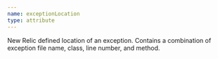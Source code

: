 ```yaml
---
name: exceptionLocation
type: attribute
---
```


New Relic defined location of an exception. Contains a combination of exception file name, class, line number, and method.